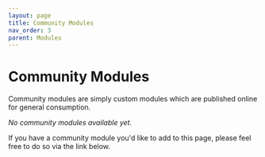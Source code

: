 ```yaml
---
layout: page
title: Community Modules
nav_order: 3
parent: Modules
---
```


# Community Modules

Community modules are simply custom modules which are published online for general consumption.

*No community modules available yet.*

If you have a community module you'd like to add to this page, please feel free to do so via the link below.